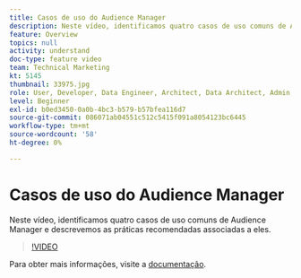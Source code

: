 ```yaml
---
title: Casos de uso do Audience Manager
description: Neste vídeo, identificamos quatro casos de uso comuns de Audience Manager e descrevemos as práticas recomendadas associadas a eles.
feature: Overview
topics: null
activity: understand
doc-type: feature video
team: Technical Marketing
kt: 5145
thumbnail: 33975.jpg
role: User, Developer, Data Engineer, Architect, Data Architect, Admin, Leader
level: Beginner
exl-id: b0ed3450-0a0b-4bc3-b579-b57bfea116d7
source-git-commit: 086071ab04551c512c5415f091a8054123bc6445
workflow-type: tm+mt
source-wordcount: '58'
ht-degree: 0%

---
```


# Casos de uso do Audience Manager

Neste vídeo, identificamos quatro casos de uso comuns de Audience Manager e descrevemos as práticas recomendadas associadas a eles.

>[!VIDEO](https://video.tv.adobe.com/v/33975/?quality=12)

Para obter mais informações, visite a [documentação](https://experienceleague.adobe.com/docs/audience-manager/user-guide/aam-home.html).
